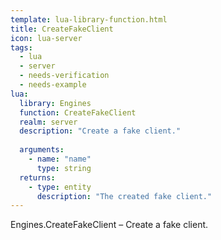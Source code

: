 ```yaml
---
template: lua-library-function.html
title: CreateFakeClient
icon: lua-server
tags:
  - lua
  - server
  - needs-verification
  - needs-example
lua:
  library: Engines
  function: CreateFakeClient
  realm: server
  description: "Create a fake client."
  
  arguments:
    - name: "name"
      type: string
  returns:
    - type: entity
      description: "The created fake client."
---
```


<div class="lua__search__keywords">
Engines.CreateFakeClient &#x2013; Create a fake client.
</div>
